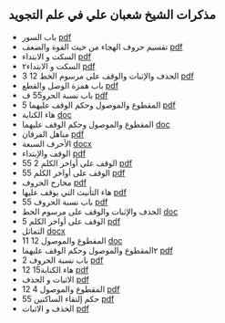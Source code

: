 ## مذكرات الشيخ شعبان علي في علم التجويد
- باب السور [pdf](باب_السور.pdf)
- تقسيم حروف الهجاء من حيث القوة والضعف [pdf](تقسيم_حروف_الهجاء_من_حيث_القوة_والضعف.pdf)
- السكت و الابتداء [pdf](السكت_و_الابتداء.pdf)
- السكت و الابتداء٢ [pdf](السكت-و-الابتداء٢.pdf)
- 3  12 الحذف والإثبات والوقف على مرسوم الخط [pdf](3_-12_الحذف_والإثبات_والوقف_على_مرسوم_الخط.pdf)
- باب همزة الوصل والقطع [pdf](باب_همزة_الوصل_والقطع.pdf)
- باب نسبة الحرو55 ف [pdf](باب_نسبة_الحرو55_ف.pdf)
- 5 المقطوع والموصول وحكم الوقف عليهما [pdf](5_المقطوع_والموصول_وحكم_الوقف_عليهما.pdf)
- هاء الكناية [doc](هاء_الكناية.doc)
- المقطوع والموصول وحكم الوقف عليهما [doc](المقطوع_والموصول_وحكم_الوقف_عليهما.doc)
- مناهل الفرقان [pdf](مناهل-الفرقان.pdf)
- الأحرف السبعة [docx](الأحرف_السبعة.docx)
- الوقف والإبتداء [pdf](الوقف_والإبتداء.pdf)
- الوقف على أواخر الكلم 2 55    [pdf](الوقف_على_أواخر_الكلم_2-55_-_.pdf)
- 55 الوقف على أواخر الكلم [pdf](55_الوقف_على_أواخر_الكلم.pdf)
- مخارج الحروف [pdf](مخارج_الحروف.pdf)
- هاء التأنيث التي يوقف عليها [pdf](هاء-التأنيث-التي-يوقف-عليها.pdf)
- 55 باب نسبة الحروف [pdf](55_باب_نسبة_الحروف.pdf)
- الحذف والإثبات والوقف على مرسوم الخط [doc](الحذف_والإثبات_والوقف_على_مرسوم_الخط.doc)
- الوقف على أواخر الكلم 5 [pdf](الوقف_على_أواخر_الكلم_5.pdf)
- التماثل [docx](التماثل.docx)
- المقطوع والموصول 12 11 [doc](المقطوع_والموصول_12-11.doc)
- ٢المقطوع والموصول وحكم الوقف عليهما [pdf](٢المقطوع_والموصول_وحكم_الوقف_عليهما.pdf)
- 2 باب نسبة الحروف [pdf](2_باب_نسبة_الحروف.pdf)
- هاء الكناية15 12  [pdf](هاء_الكناية15-12_.pdf)
- الاثبات و الحذف [pdf](الاثبات_و_الحذف.pdf)
- المقطوع والموصول 4 12 [pdf](المقطوع_والموصول_4-12.pdf)
- حكم إلتقاء الساكنين 55 [pdf](حكم_إلتقاء_الساكنين_55.pdf)
- الحذف و الاثبات [pdf](الحذف-و-الاثبات.pdf)
